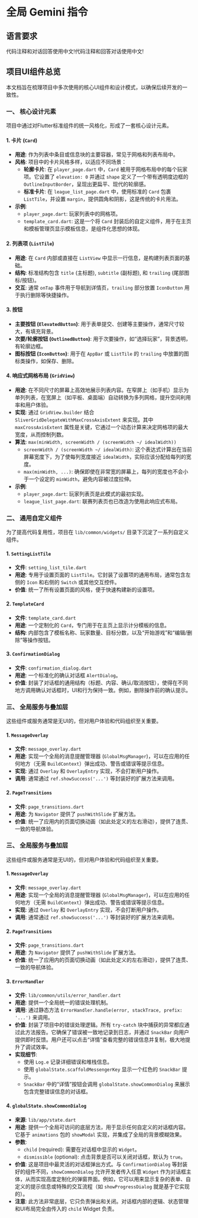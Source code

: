 # 全局 Gemini 指令

## 语言要求

代码注释和对话回答使用中文!代码注释和回答对话使用中文!


## 项目UI组件总览

本文档旨在梳理项目中多次使用的核心UI组件和设计模式，以确保后续开发的一致性。

### 一、 核心设计元素

项目中通过对Flutter标准组件的统一风格化，形成了一套核心设计元素。

#### 1. 卡片 (`Card`)

- **用途**: 作为列表中条目或信息块的主要容器，常见于网格和列表布局中。
- **风格**: 项目中的卡片风格多样，以适应不同场景：
    - **轮廓卡片**: 在 `player_page.dart` 中，`Card` 被用于网格布局中的每个玩家项。它设置了 `elevation: 0` 并通过 `shape` 定义了一个带有透明度边框的 `OutlineInputBorder`，呈现出更扁平、现代的轮廓感。
    - **标准卡片**: 在 `league_list_page.dart` 中，使用标准的 `Card` 包裹 `ListTile`，并设置 `margin`，提供圆角和阴影，这是传统的卡片用法。
- **示例**:
    - `player_page.dart`: 玩家列表中的网格项。
    - `template_card.dart`: 这是一个将 `Card` 封装后的自定义组件，用于在主页和模板管理页显示模板信息，是组件化思想的体现。

#### 2. 列表项 (`ListTile`)

- **用途**: 在 `Card` 内部或直接在 `ListView` 中显示一行信息，是构建列表页面的基础。
- **结构**: 标准结构包含 `title` (主标题), `subtitle` (副标题), 和 `trailing` (尾部图标/按钮)。
- **交互**: 通常 `onTap` 事件用于导航到详情页，`trailing` 部分放置 `IconButton` 用于执行删除等快捷操作。

#### 3. 按钮

- **主要按钮 (`ElevatedButton`)**: 用于表单提交、创建等主要操作，通常尺寸较大，有填充背景。
- **次要/轮廓按钮 (`OutlinedButton`)**: 用于次要操作，如“选择玩家”，背景透明，有轮廓边框。
- **图标按钮 (`IconButton`)**: 用于在 `AppBar` 或 `ListTile` 的 `trailing` 中放置的图标类操作，如保存、删除。

#### 4. 响应式网格布局 (`GridView`)

- **用途**: 在不同尺寸的屏幕上高效地展示列表内容。在窄屏上（如手机）显示为单列列表，在宽屏上（如平板、桌面端）自动转换为多列网格，提升空间利用率和用户体验。
- **实现**: 通过 `GridView.builder` 结合 `SliverGridDelegateWithMaxCrossAxisExtent` 来实现。其中 `maxCrossAxisExtent` 属性是关键，它通过一个动态计算来决定网格项的最大宽度，从而控制列数。
- **算法**: `max(minWidth, screenWidth / (screenWidth ~/ idealWidth))`
    - `screenWidth / (screenWidth ~/ idealWidth)`: 这个表达式计算出在当前屏幕宽度下，为了使每列宽度接近 `idealWidth`，实际应该分配给每列的宽度。
    - `max(minWidth, ...)`: 确保即使在非常宽的屏幕上，每列的宽度也不会小于一个设定的 `minWidth`，避免内容被过度拉伸。
- **示例**:
    - `player_page.dart`: 玩家列表页是此模式的最初实现。
    - `league_list_page.dart`: 联赛列表页也已改造为使用此响应式布局。

### 二、 通用自定义组件

为了提高代码复用性，项目在 `lib/common/widgets/` 目录下沉淀了一系列自定义组件。

#### 1. `SettingListTile`

- **文件**: `setting_list_tile.dart`
- **用途**: 专用于设置页面的 `ListTile`。它封装了设置项的通用布局，通常包含左侧的 `Icon` 和右侧的 `Switch` 或其他交互控件。
- **价值**: 统一了所有设置页面的风格，便于快速构建新的设置项。

#### 2. `TemplateCard`

- **文件**: `template_card.dart`
- **用途**: 一个定制化的 `Card`，专门用于在主页上显示计分模板的信息。
- **结构**: 内部包含了模板名称、玩家数量、目标分数，以及“开始游戏”和“编辑/删除”等操作按钮。

#### 3. `ConfirmationDialog`

- **文件**: `confirmation_dialog.dart`
- **用途**: 一个标准化的确认对话框 `AlertDialog`。
- **价值**: 封装了对话框的通用结构（标题、内容、确认/取消按钮），使得在不同地方调用确认对话框时，UI和行为保持一致。例如，删除操作前的确认提示。

### 三、 全局服务与叠加层

这些组件或服务通常是无UI的，但对用户体验和代码组织至关重要。

#### 1. `MessageOverlay`

- **文件**: `message_overlay.dart`
- **用途**: 实现一个全局的消息提醒管理器 (`GlobalMsgManager`)，可以在应用的任何地方（无需 `BuildContext`）弹出成功、警告或错误等提示信息。
- **实现**: 通过 `Overlay` 和 `OverlayEntry` 实现，不会打断用户操作。
- **调用**: 通常通过 `ref.showSuccess('...')` 等封装好的扩展方法来调用。

#### 2. `PageTransitions`

- **文件**: `page_transitions.dart`
- **用途**: 为 `Navigator` 提供了 `pushWithSlide` 扩展方法。
- **价值**: 统一了应用内的页面切换动画（如此处定义的左右滑动），提供了连贯、一致的导航体验。

### 三、 全局服务与叠加层

这些组件或服务通常是无UI的，但对用户体验和代码组织至关重要。

#### 1. `MessageOverlay`

- **文件**: `message_overlay.dart`
- **用途**: 实现一个全局的消息提醒管理器 (`GlobalMsgManager`)，可以在应用的任何地方（无需 `BuildContext`）弹出成功、警告或错误等提示信息。
- **实现**: 通过 `Overlay` 和 `OverlayEntry` 实现，不会打断用户操作。
- **调用**: 通常通过 `ref.showSuccess('...')` 等封装好的扩展方法来调用。

#### 2. `PageTransitions`

- **文件**: `page_transitions.dart`
- **用途**: 为 `Navigator` 提供了 `pushWithSlide` 扩展方法。
- **价值**: 统一了应用内的页面切换动画（如此处定义的左右滑动），提供了连贯、一致的导航体验。

#### 3. `ErrorHandler`

- **文件**: `lib/common/utils/error_handler.dart`
- **用途**: 提供一个全局统一的错误处理机制。
- **调用**: 通过静态方法 `ErrorHandler.handle(error, stackTrace, prefix: '...')` 来调用。
- **价值**: 封装了项目中的错误处理逻辑。所有 `try-catch` 块中捕获的异常都应通过此方法报告。它确保了错误被一致地记录到日志，并通过 `SnackBar` 向用户提供即时反馈。用户还可以点击“详情”查看完整的错误信息并复制，极大地提升了调试效率。
- **实现细节**:
  - 使用 `Log.e` 记录详细错误和堆栈信息。
  - 使用 `globalState.scaffoldMessengerKey` 显示一个红色的 `SnackBar` 提示。
  - `SnackBar` 中的“详情”按钮会调用 `globalState.showCommonDialog` 来展示包含完整错误信息的对话框。

#### 4. `globalState.showCommonDialog`

- **来源**: `lib/app/state.dart`
- **用途**: 提供一个全局可访问的底层方法，用于显示任何自定义的对话框内容。它基于 `animations` 包的 `showModal` 实现，并集成了全局的背景模糊效果。
- **参数**:
  - `child` (required): 需要在对话框中显示的 `Widget`。
  - `dismissible` (optional): 点击背景是否可以关闭对话框，默认为 `true`。
- **价值**: 这是项目中最灵活的对话框弹出方式。与 `ConfirmationDialog` 等封装好的组件不同，`showCommonDialog` 允许开发者传入任意 `Widget` 作为对话框主体，从而实现高度定制化的弹窗界面。例如，它可以用来显示复杂的表单、自定义的提示信息或特殊的交互流程（如 `showProgressDialog` 就是基于它实现的）。
- **注意**: 此方法非常底层，它只负责弹出和关闭。对话框内部的逻辑、状态管理和UI布局完全由传入的 `child` Widget 负责。


